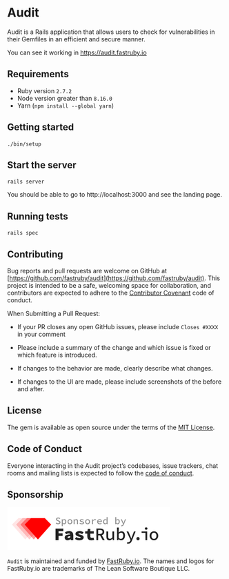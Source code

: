 # Audit

Audit is a Rails application that allows users to check for vulnerabilities in their Gemfiles in an efficient and secure manner.

You can see it working in https://audit.fastruby.io

## Requirements

- Ruby version `2.7.2`
- Node version greater than `8.16.0`
- Yarn (`npm install --global yarn`)

## Getting started

    ./bin/setup

## Start the server

    rails server

You should be able to go to http://localhost:3000 and see the landing page.

## Running tests

    rails spec


## Contributing

  Bug reports and pull requests are welcome on GitHub at [https://github.com/fastruby/audit](https://github.com/fastruby/audit). This project is intended to be a safe, welcoming space for collaboration, and contributors are expected to adhere to the [Contributor Covenant](http://contributor-covenant.org) code of conduct.


  When Submitting a Pull Request:

  * If your PR closes any open GitHub issues, please include `Closes #XXXX` in your comment

  * Please include a summary of the change and which issue is fixed or which feature is introduced.

  * If changes to the behavior are made, clearly describe what changes.

  * If changes to the UI are made, please include screenshots of the before and after.

## License

  The gem is available as open source under the terms of the [MIT License](https://opensource.org/licenses/MIT).

  ## Code of Conduct

  Everyone interacting in the Audit project’s codebases, issue trackers, chat rooms and mailing lists is expected to follow the [code of conduct](../blob/main/CODE_OF_CONDUCT.md).

  ## Sponsorship

![FastRuby.io | Rails Upgrade Services](app/assets/images/fastruby-logo.png)


`Audit` is maintained and funded by [FastRuby.io](https://fastruby.io). The names and logos for FastRuby.io are trademarks of The Lean Software Boutique LLC.

